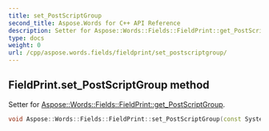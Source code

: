 ```yaml
---
title: set_PostScriptGroup
second_title: Aspose.Words for C++ API Reference
description: Setter for Aspose::Words::Fields::FieldPrint::get_PostScriptGroup. 
type: docs
weight: 0
url: /cpp/aspose.words.fields/fieldprint/set_postscriptgroup/
---
```

## FieldPrint.set_PostScriptGroup method


Setter for [Aspose::Words::Fields::FieldPrint::get_PostScriptGroup](../get_postscriptgroup/).

```cpp
void Aspose::Words::Fields::FieldPrint::set_PostScriptGroup(const System::String &value)
```


